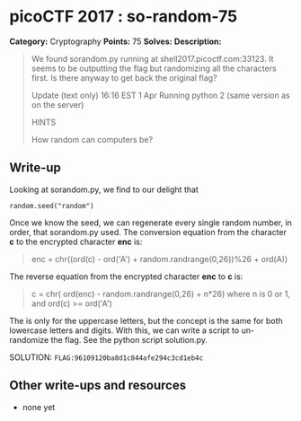 # picoCTF 2017 : so-random-75

**Category:** Cryptography
**Points:** 75
**Solves:** 
**Description:**

> We found sorandom.py running at shell2017.picoctf.com:33123. It seems to be outputting the flag but randomizing all the characters first. Is there anyway to get back the original flag?
> 
> Update (text only) 16:16 EST 1 Apr Running python 2 (same version as on the server)
> 
> 
>  HINTS
> 
> How random can computers be?


## Write-up

Looking at sorandom.py, we find to our delight that

```random.seed("random")```

Once we know the seed, we can regenerate every single random number, in order, that sorandom.py used. The conversion equation from the character **c** to the encrypted character **enc** is:

> enc = chr((ord(c) - ord('A') + random.randrange(0,26))%26 + ord(A))

The reverse equation from the encrypted character **enc** to **c** is:

> c = chr( ord(enc) - random.randrange(0,26) + n*26)
> where n is 0 or 1, and ord(c) >= ord('A')

The is only for the uppercase letters, but the concept is the same for both lowercase letters and digits. With this, we can write a script to un-randomize the flag. See the python script solution.py.

SOLUTION:
```FLAG:96109120ba8d1c844afe294c3cd1eb4c```

## Other write-ups and resources

* none yet
